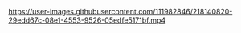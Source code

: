 https://user-images.githubusercontent.com/111982846/218140820-29edd67c-08e1-4553-9526-05edfe5171bf.mp4

